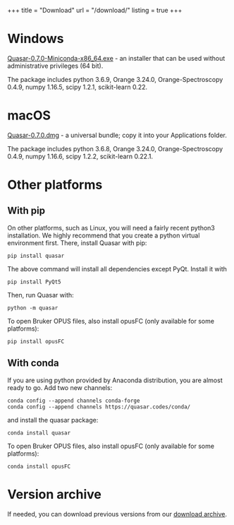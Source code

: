 +++
title = "Download"
url = "/download/"
listing = true
+++

Windows
=======

[Quasar-0.7.0-Miniconda-x86_64.exe](https://download.biolab.si/download/files/quasar/Quasar-0.7.0-Miniconda-x86_64.exe) - an
installer that can be used without administrative privileges (64 bit).

The package includes python 3.6.9,
Orange 3.24.0, Orange-Spectroscopy 0.4.9, numpy 1.16.5,
scipy 1.2.1, scikit-learn 0.22.

macOS
=====

[Quasar-0.7.0.dmg](https://download.biolab.si/download/files/quasar/Quasar-0.7.0.dmg) - a universal
bundle; copy it into your Applications folder.

The package includes python 3.6.8,
Orange 3.24.0, Orange-Spectroscopy 0.4.9, numpy 1.16.6,
scipy 1.2.2, scikit-learn 0.22.1.


Other platforms
===============

With pip
--------

On other platforms, such as Linux, you will need a fairly recent python3 installation.
We highly recommend that you create a python virtual environment first. 
There, install Quasar with pip:

    pip install quasar
    
The above command will install all dependencies except PyQt. Install it with

    pip install PyQt5

Then, run Quasar with:

    python -m quasar

To open Bruker OPUS files, also install opusFC (only available for some platforms):

    pip install opusFC

With conda
----------

If you are using python provided by Anaconda distribution, you are almost ready to go.
Add two new channels:

    conda config --append channels conda-forge
    conda config --append channels https://quasar.codes/conda/

and install the quasar package:

    conda install quasar

To open Bruker OPUS files, also install opusFC (only available for some platforms):

    conda install opusFC

Version archive
===============

If needed, you can download previous versions from our [download archive](https://download.biolab.si/download/files/quasar/).

